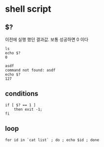 # shell script

## $?
이전에 실행 했던 결과값. 보통 성공하면 0 이다
```
ls
echo $?
0

asdf
command not found: asdf
echo $?
127
```

## conditions

```
if [ $? == 1 ]
    then exit -1;
fi
```

## loop
```
for id in `cat list` ; do ; echo $id ; done
```